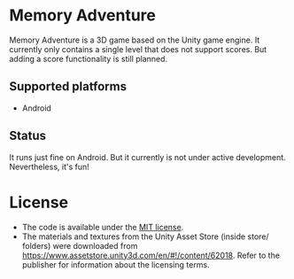 # Memory Adventure
Memory Adventure is a 3D game based on the Unity game engine. It currently only contains a single level that does not support scores. But adding a score functionality is still planned.

## Supported platforms
- Android

## Status
It runs just fine on Android. But it currently is not under active development. Nevertheless, it's fun!

# License
- The code is available under the [MIT license](https://github.com/flomit/remember-adventure/blob/master/LICENSE.md).
- The materials and textures from the Unity Asset Store (inside store/ folders) were downloaded from https://www.assetstore.unity3d.com/en/#!/content/62018.
  Refer to the publisher for information about the licensing terms.